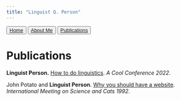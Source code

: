 ```yaml
---
title: "Linguist Q. Person"
---
```


<button>[Home](example.md)</button>
<button>[About Me](about.md)</button>
<button>[Publications](publications.md)</button>

# Publications

**Linguist Person.** [How to do linguistics](https://googlethatforyou.com?q=linguistics). *A Cool Conference 2022*.

John Potato and **Linguist Person**. [Why you should have a website](http://amandadoucette.com/#/). *International Meeting on Science and Cats 1992*.
